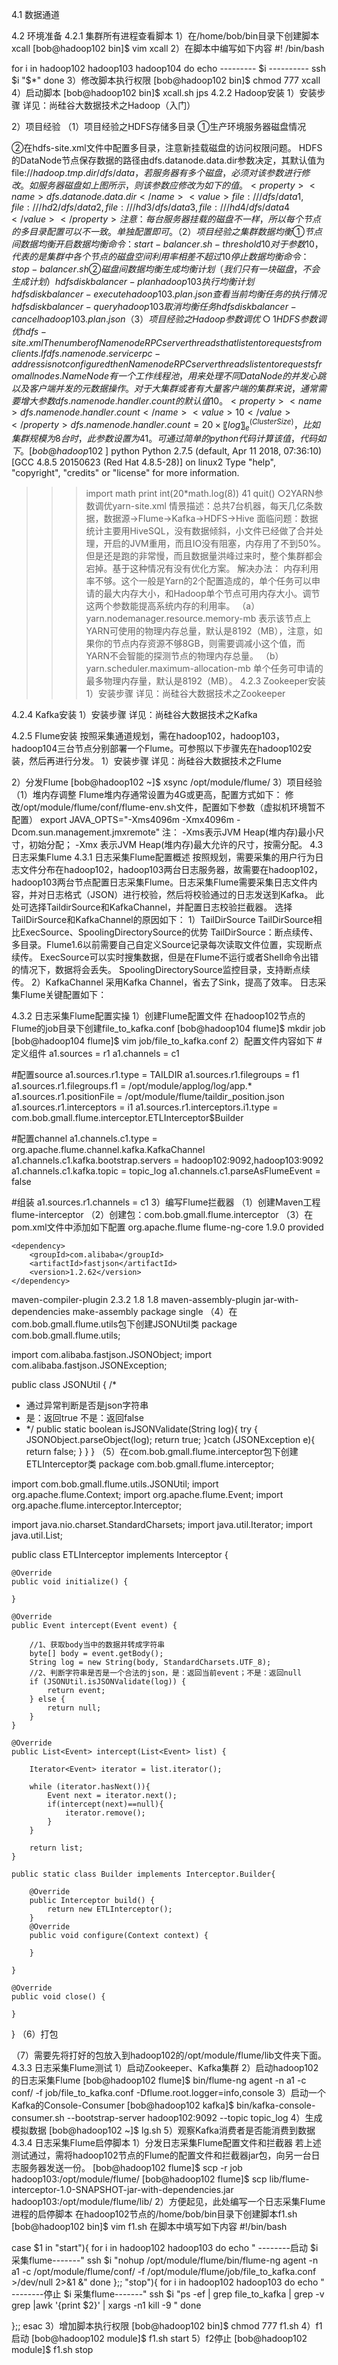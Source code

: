 
4.1 数据通道
 
4.2 环境准备
4.2.1 集群所有进程查看脚本
1）在/home/bob/bin目录下创建脚本xcall
[bob@hadoop102 bin]$ vim xcall
2）在脚本中编写如下内容
#! /bin/bash
 
for i in hadoop102 hadoop103 hadoop104
do
    echo --------- $i ----------
    ssh $i "$*"
done
3）修改脚本执行权限
[bob@hadoop102 bin]$ chmod 777 xcall
4）启动脚本
[bob@hadoop102 bin]$ xcall.sh jps
4.2.2 Hadoop安装
1）安装步骤
详见：尚硅谷大数据技术之Hadoop（入门）
 
2）项目经验
（1）项目经验之HDFS存储多目录
①生产环境服务器磁盘情况
 
②在hdfs-site.xml文件中配置多目录，注意新挂载磁盘的访问权限问题。
HDFS的DataNode节点保存数据的路径由dfs.datanode.data.dir参数决定，其默认值为file://${hadoop.tmp.dir}/dfs/data，若服务器有多个磁盘，必须对该参数进行修改。如服务器磁盘如上图所示，则该参数应修改为如下的值。
<property>
    <name>dfs.datanode.data.dir</name>
    <value>file:///dfs/data1,file:///hd2/dfs/data2,file:///hd3/dfs/data3,file:///hd4/dfs/data4</value>
</property>
注意：每台服务器挂载的磁盘不一样，所以每个节点的多目录配置可以不一致。单独配置即可。
（2）项目经验之集群数据均衡
①节点间数据均衡
开启数据均衡命令：
start-balancer.sh -threshold 10
对于参数10，代表的是集群中各个节点的磁盘空间利用率相差不超过10%，可根据实际情况进行调整。
停止数据均衡命令：
stop-balancer.sh
②磁盘间数据均衡
生成均衡计划（我们只有一块磁盘，不会生成计划）
hdfs diskbalancer -plan hadoop103
执行均衡计划
hdfs diskbalancer -execute hadoop103.plan.json
查看当前均衡任务的执行情况
hdfs diskbalancer -query hadoop103
取消均衡任务
hdfs diskbalancer -cancel hadoop103.plan.json
（3）项目经验之Hadoop参数调优
○1HDFS参数调优hdfs-site.xml
The number of Namenode RPC server threads that listen to requests from clients. If dfs.namenode.servicerpc-address is not configured then Namenode RPC server threads listen to requests from all nodes.
NameNode有一个工作线程池，用来处理不同DataNode的并发心跳以及客户端并发的元数据操作。
对于大集群或者有大量客户端的集群来说，通常需要增大参数dfs.namenode.handler.count的默认值10。
<property>
    <name>dfs.namenode.handler.count</name>
    <value>10</value>
</property>
dfs.namenode.handler.count=20×〖log〗_e^(Cluster Size)，比如集群规模为8台时，此参数设置为41。可通过简单的python代码计算该值，代码如下。
[bob@hadoop102 ~]$ python
Python 2.7.5 (default, Apr 11 2018, 07:36:10) 
[GCC 4.8.5 20150623 (Red Hat 4.8.5-28)] on linux2
Type "help", "copyright", "credits" or "license" for more information.
>>> import math
>>> print int(20*math.log(8))
41
>>> quit()
○2YARN参数调优yarn-site.xml
情景描述：总共7台机器，每天几亿条数据，数据源->Flume->Kafka->HDFS->Hive
面临问题：数据统计主要用HiveSQL，没有数据倾斜，小文件已经做了合并处理，开启的JVM重用，而且IO没有阻塞，内存用了不到50%。但是还是跑的非常慢，而且数据量洪峰过来时，整个集群都会宕掉。基于这种情况有没有优化方案。
解决办法：
内存利用率不够。这个一般是Yarn的2个配置造成的，单个任务可以申请的最大内存大小，和Hadoop单个节点可用内存大小。调节这两个参数能提高系统内存的利用率。
（a）yarn.nodemanager.resource.memory-mb
表示该节点上YARN可使用的物理内存总量，默认是8192（MB），注意，如果你的节点内存资源不够8GB，则需要调减小这个值，而YARN不会智能的探测节点的物理内存总量。
（b）yarn.scheduler.maximum-allocation-mb
单个任务可申请的最多物理内存量，默认是8192（MB）。
4.2.3 Zookeeper安装
1）安装步骤
详见：尚硅谷大数据技术之Zookeeper
 
4.2.4 Kafka安装
1）安装步骤
详见：尚硅谷大数据技术之Kafka
 
4.2.5 Flume安装
按照采集通道规划，需在hadoop102，hadoop103，hadoop104三台节点分别部署一个Flume。可参照以下步骤先在hadoop102安装，然后再进行分发。
1）安装步骤
详见：尚硅谷大数据技术之Flume
 
2）分发Flume
[bob@hadoop102 ~]$ xsync /opt/module/flume/
3）项目经验
（1）堆内存调整
Flume堆内存通常设置为4G或更高，配置方式如下：
修改/opt/module/flume/conf/flume-env.sh文件，配置如下参数（虚拟机环境暂不配置）
export JAVA_OPTS="-Xms4096m -Xmx4096m -Dcom.sun.management.jmxremote"
注：
-Xms表示JVM Heap(堆内存)最小尺寸，初始分配；
-Xmx 表示JVM Heap(堆内存)最大允许的尺寸，按需分配。
4.3 日志采集Flume
4.3.1 日志采集Flume配置概述
按照规划，需要采集的用户行为日志文件分布在hadoop102，hadoop103两台日志服务器，故需要在hadoop102，hadoop103两台节点配置日志采集Flume。日志采集Flume需要采集日志文件内容，并对日志格式（JSON）进行校验，然后将校验通过的日志发送到Kafka。
此处可选择TaildirSource和KafkaChannel，并配置日志校验拦截器。
选择TailDirSource和KafkaChannel的原因如下：
1）TailDirSource
TailDirSource相比ExecSource、SpoolingDirectorySource的优势
TailDirSource：断点续传、多目录。Flume1.6以前需要自己自定义Source记录每次读取文件位置，实现断点续传。
ExecSource可以实时搜集数据，但是在Flume不运行或者Shell命令出错的情况下，数据将会丢失。
SpoolingDirectorySource监控目录，支持断点续传。
2）KafkaChannel
采用Kafka Channel，省去了Sink，提高了效率。
日志采集Flume关键配置如下：
 
4.3.2 日志采集Flume配置实操
1）创建Flume配置文件
在hadoop102节点的Flume的job目录下创建file_to_kafka.conf
[bob@hadoop104 flume]$ mkdir job
[bob@hadoop104 flume]$ vim job/file_to_kafka.conf 
2）配置文件内容如下
#定义组件
a1.sources = r1
a1.channels = c1

#配置source
a1.sources.r1.type = TAILDIR
a1.sources.r1.filegroups = f1
a1.sources.r1.filegroups.f1 = /opt/module/applog/log/app.*
a1.sources.r1.positionFile = /opt/module/flume/taildir_position.json
a1.sources.r1.interceptors =  i1
a1.sources.r1.interceptors.i1.type = com.bob.gmall.flume.interceptor.ETLInterceptor$Builder

#配置channel
a1.channels.c1.type = org.apache.flume.channel.kafka.KafkaChannel
a1.channels.c1.kafka.bootstrap.servers = hadoop102:9092,hadoop103:9092
a1.channels.c1.kafka.topic = topic_log
a1.channels.c1.parseAsFlumeEvent = false

#组装 
a1.sources.r1.channels = c1
3）编写Flume拦截器
（1）创建Maven工程flume-interceptor
（2）创建包：com.bob.gmall.flume.interceptor
（3）在pom.xml文件中添加如下配置
<dependencies>
    <dependency>
        <groupId>org.apache.flume</groupId>
        <artifactId>flume-ng-core</artifactId>
        <version>1.9.0</version>
        <scope>provided</scope>
    </dependency>

    <dependency>
        <groupId>com.alibaba</groupId>
        <artifactId>fastjson</artifactId>
        <version>1.2.62</version>
    </dependency>
</dependencies>

<build>
    <plugins>
        <plugin>
            <artifactId>maven-compiler-plugin</artifactId>
            <version>2.3.2</version>
            <configuration>
                <source>1.8</source>
                <target>1.8</target>
            </configuration>
        </plugin>
        <plugin>
            <artifactId>maven-assembly-plugin</artifactId>
            <configuration>
                <descriptorRefs>
                    <descriptorRef>jar-with-dependencies</descriptorRef>
                </descriptorRefs>
            </configuration>
            <executions>
                <execution>
                    <id>make-assembly</id>
                    <phase>package</phase>
                    <goals>
                        <goal>single</goal>
                    </goals>
                </execution>
            </executions>
        </plugin>
    </plugins>
</build>
（4）在com.bob.gmall.flume.utils包下创建JSONUtil类
package com.bob.gmall.flume.utils;

import com.alibaba.fastjson.JSONObject;
import com.alibaba.fastjson.JSONException;

public class JSONUtil {
/*
* 通过异常判断是否是json字符串
* 是：返回true  不是：返回false
* */
    public static boolean isJSONValidate(String log){
        try {
            JSONObject.parseObject(log);
            return true;
        }catch (JSONException e){
            return false;
        }
    }
}
（5）在com.bob.gmall.flume.interceptor包下创建ETLInterceptor类
package com.bob.gmall.flume.interceptor;

import com.bob.gmall.flume.utils.JSONUtil;
import org.apache.flume.Context;
import org.apache.flume.Event;
import org.apache.flume.interceptor.Interceptor;


import java.nio.charset.StandardCharsets;
import java.util.Iterator;
import java.util.List;

public class ETLInterceptor implements Interceptor {

    @Override
    public void initialize() {

    }

    @Override
    public Event intercept(Event event) {
		
		//1、获取body当中的数据并转成字符串
        byte[] body = event.getBody();
        String log = new String(body, StandardCharsets.UTF_8);
		//2、判断字符串是否是一个合法的json，是：返回当前event；不是：返回null
        if (JSONUtil.isJSONValidate(log)) {
            return event;
        } else {
            return null;
        }
    }

    @Override
    public List<Event> intercept(List<Event> list) {

        Iterator<Event> iterator = list.iterator();

        while (iterator.hasNext()){
            Event next = iterator.next();
            if(intercept(next)==null){
                iterator.remove();
            }
        }

        return list;
    }

    public static class Builder implements Interceptor.Builder{

        @Override
        public Interceptor build() {
            return new ETLInterceptor();
        }
        @Override
        public void configure(Context context) {

        }

    }

    @Override
    public void close() {

    }
}
（6）打包
 
（7）需要先将打好的包放入到hadoop102的/opt/module/flume/lib文件夹下面。
4.3.3 日志采集Flume测试
1）启动Zookeeper、Kafka集群
2）启动hadoop102的日志采集Flume
[bob@hadoop102 flume]$ bin/flume-ng agent -n a1 -c conf/ -f job/file_to_kafka.conf -Dflume.root.logger=info,console
3）启动一个Kafka的Console-Consumer
[bob@hadoop102 kafka]$ bin/kafka-console-consumer.sh --bootstrap-server hadoop102:9092 --topic topic_log
4）生成模拟数据
[bob@hadoop102 ~]$ lg.sh 
5）观察Kafka消费者是否能消费到数据
4.3.4 日志采集Flume启停脚本
1）分发日志采集Flume配置文件和拦截器
若上述测试通过，需将hadoop102节点的Flume的配置文件和拦截器jar包，向另一台日志服务器发送一份。
[bob@hadoop102 flume]$ scp -r job hadoop103:/opt/module/flume/
[bob@hadoop102 flume]$ scp lib/flume-interceptor-1.0-SNAPSHOT-jar-with-dependencies.jar hadoop103:/opt/module/flume/lib/
2）方便起见，此处编写一个日志采集Flume进程的启停脚本
在hadoop102节点的/home/bob/bin目录下创建脚本f1.sh
[bob@hadoop102 bin]$ vim f1.sh
	在脚本中填写如下内容
#!/bin/bash

case $1 in
"start"){
        for i in hadoop102 hadoop103
        do
                echo " --------启动 $i 采集flume-------"
                ssh $i "nohup /opt/module/flume/bin/flume-ng agent -n a1 -c /opt/module/flume/conf/ -f /opt/module/flume/job/file_to_kafka.conf >/dev/null 2>&1 &"
        done
};; 
"stop"){
        for i in hadoop102 hadoop103
        do
                echo " --------停止 $i 采集flume-------"
                ssh $i "ps -ef | grep file_to_kafka | grep -v grep |awk  '{print \$2}' | xargs -n1 kill -9 "
        done

};;
esac
3）增加脚本执行权限
[bob@hadoop102 bin]$ chmod 777 f1.sh
4）f1启动
[bob@hadoop102 module]$ f1.sh start
5）f2停止
[bob@hadoop102 module]$ f1.sh stop

